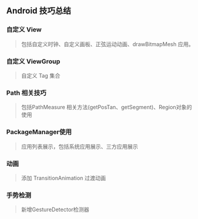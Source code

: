 ## Android 技巧总结

### 自定义 View
> 包括自定义时钟、自定义画板、正弦运动动画、drawBitmapMesh 应用。
### 自定义 ViewGroup
> 自定义 Tag 集合
### Path 相关技巧
> 包括PathMeasure 相关方法(getPosTan、getSegment)、Region对象的使用
### PackageManager使用
> 应用列表展示，包括系统应用展示、三方应用展示
### 动画
> 添加 TransitionAnimation 过渡动画
### 手势检测
> 新增GestureDetector检测器
